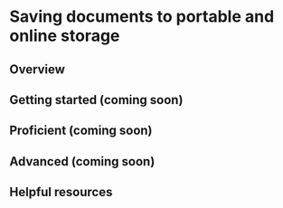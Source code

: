 # Saving documents to portable and online storage

## Overview 


## Getting started (coming soon)


## Proficient (coming soon)


## Advanced (coming soon)


## Helpful resources    
